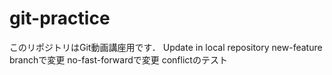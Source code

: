 # git-practice
このリポジトリはGit動画講座用です．
Update in local repository
new-feature branchで変更
no-fast-forwardで変更
conflictのテスト